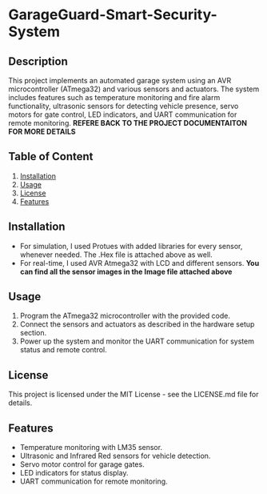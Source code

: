 # GarageGuard-Smart-Security-System
## Description
This project implements an automated garage system using an AVR microcontroller (ATmega32) and various sensors and actuators. The system includes features such as temperature monitoring and fire alarm functionality, ultrasonic sensors for detecting vehicle presence, servo motors for gate control, LED indicators, and UART communication for remote monitoring. **REFERE BACK TO THE PROJECT DOCUMENTAITON FOR MORE DETAILS**
## Table of Content
1. [Installation](#installation)
2. [Usage](#usage)
3. [License](#license)
4. [Features](#features)
## Installation
- For simulation, I used Protues with added libraries for every sensor, whenever needed. The .Hex file is attached above as well.
- For real-time, I used AVR Atmega32 with LCD and different sensors. **You can find all the sensor images in the Image file attached above** 
## Usage
1. Program the ATmega32 microcontroller with the provided code.
2. Connect the sensors and actuators as described in the hardware setup section.
3. Power up the system and monitor the UART communication for system status and remote control.
## License
This project is licensed under the MIT License - see the LICENSE.md file for details.
## Features
- Temperature monitoring with LM35 sensor.
- Ultrasonic and Infrared Red sensors for vehicle detection.
- Servo motor control for garage gates.
- LED indicators for status display.
- UART communication for remote monitoring.
